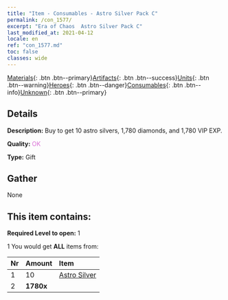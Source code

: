 ```yaml
---
title: "Item - Consumables - Astro Silver Pack C"
permalink: /con_1577/
excerpt: "Era of Chaos  Astro Silver Pack C"
last_modified_at: 2021-04-12
locale: en
ref: "con_1577.md"
toc: false
classes: wide
---
```

 [Materials](/Items/){: .btn .btn--primary}[Artifacts](/Items/Artifacts/){: .btn .btn--success}[Units](/Items/Units/){: .btn .btn--warning}[Heroes](/Items/Heroes/){: .btn .btn--danger}[Consumables](/Items/Consumables/){: .btn .btn--info}[Unknown](/Items/Unknown/){: .btn .btn--primary}

## Details
 **Description:** Buy to get 10 astro silvers, 1,780 diamonds, and 1,780 VIP EXP.

 **Quality:** <span style="color: #DA70D6">OK</span>

 **Type:** Gift

## Gather

  None

## This item contains:

 **Required Level to open:** 1

 1 You would get **ALL** items  from:

  | Nr | Amount |     Item    |
  |:---|:-------|:------------|
  | 1 | 10 | [Astro Silver](/Items/con_969/) | 
  | 2 |  **1780x** | <i class="fas fa-gem"/> |  | 
